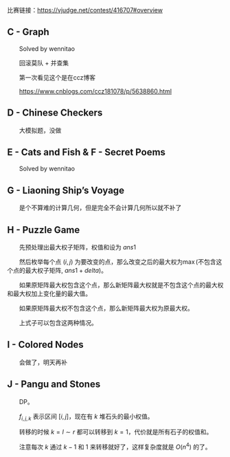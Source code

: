 比赛链接：https://vjudge.net/contest/416707#overview
## C - Graph 
&emsp;&emsp;Solved by wennitao

&emsp;&emsp;回滚莫队 + 并查集

&emsp;&emsp;第一次看见这个是在ccz博客

&emsp;&emsp;https://www.cnblogs.com/ccz181078/p/5638860.html
## D - Chinese Checkers
&emsp;&emsp;大模拟题，没做

## E - Cats and Fish & F - Secret Poems 
&emsp;&emsp;Solved by wennitao

## G - Liaoning Ship’s Voyage 
&emsp;&emsp;是个不算难的计算几何，但是完全不会计算几何所以就不补了

## H - Puzzle Game 
&emsp;&emsp;先预处理出最大权子矩阵，权值和设为 $ans1$

&emsp;&emsp;然后枚举每个点 $(i, j)$ 为要改变的点，那么改变之后的最大权为$\max($不包含这个点的最大权子矩阵, 
$ans1 + delta)$。

&emsp;&emsp;如果原矩阵最大权包含这个点，那么新矩阵最大权就是不包含这个点的最大权和最大权加上变化量的最大值。

&emsp;&emsp;如果原矩阵最大权不包含这个点，那么新矩阵最大权为原最大权。

&emsp;&emsp;上式子可以包含这两种情况。

## I - Colored Nodes
&emsp;&emsp;会做了，明天再补

## J - Pangu and Stones 
&emsp;&emsp;DP。

&emsp;&emsp;$f_{i, j, k}$ 表示区间 $[i, j]$，现在有 $k$ 堆石头的最小权值。

&emsp;&emsp;转移的时候 $k = l\sim r$ 都可以转移到 $k = 1$，代价就是所有石子的权值和。

&emsp;&emsp;注意每次 $k$ 通过 $k - 1$ 和 $1$ 来转移就好了，这样复杂度就是 $O(n^4)$ 的了。
